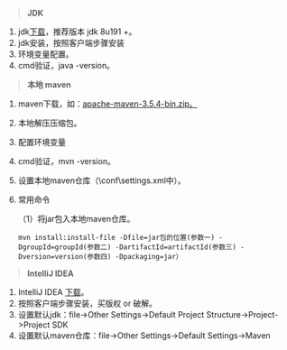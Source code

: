 > **JDK**

1. jdk[下载]([https://www.oracle.com/technetwork/java/javase/downloads/jdk8-downloads-2133151.html](https://links.jianshu.com/go?to=https%3A%2F%2Fwww.oracle.com%2Ftechnetwork%2Fjava%2Fjavase%2Fdownloads%2Fjdk8-downloads-2133151.html))，推荐版本 jdk 8u191 +。
2. jdk安装，按照客户端步骤安装
3. 环境变量配置。
4. cmd验证，java -version。

> **本地 maven**

1. maven下载，如：[apache-maven-3.5.4-bin.zip。](http://maven.apache.org/download.cgi)

2. 本地解压压缩包。

3. 配置环境变量

4. cmd验证，mvn -version。

5. 设置本地maven仓库（\conf\settings.xml中）。

6. 常用命令

   （1）将jar包入本地maven仓库。

   ```shell
   mvn install:install-file -Dfile=jar包的位置(参数一) -DgroupId=groupId(参数二) -DartifactId=artifactId(参数三) -Dversion=version(参数四) -Dpackaging=jar）
   ```

   

> **IntelliJ IDEA**

1. IntelliJ IDEA [下载](https://www.jetbrains.com/idea/download/index.html)。
2. 按照客户端步骤安装，买版权 or 破解。
3. 设置默认jdk：file->Other Settings->Default Project Structure->Project->Project SDK
4. 设置默认maven仓库：file->Other Settings->Default Settings->Maven